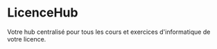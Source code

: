 # LicenceHub
Votre hub centralisé pour tous les cours et exercices d'informatique de votre licence. 
